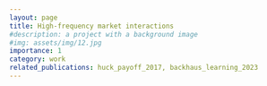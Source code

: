```yaml
---
layout: page
title: High-frequency market interactions
#description: a project with a background image
#img: assets/img/12.jpg
importance: 1
category: work
related_publications: huck_payoff_2017, backhaus_learning_2023
---
```

